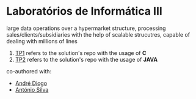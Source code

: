 # Laboratórios de Informática III
large data operations over a hypermarket structure, processing sales/clients/subsidiaries with the help of scalable strucutres, capable of dealing with millions of lines
1. [TP1](https://github.com/ggoncalopereira/MIEI-projects/tree/master/2nd%20year/Laborat%C3%B3rios%20de%20Inform%C3%A1tica%20III/TP1) refers to the solution's repo with the usage of **C**
2. [TP2](https://github.com/ggoncalopereira/MIEI-projects/tree/master/2nd%20year/Laborat%C3%B3rios%20de%20Inform%C3%A1tica%20III/TP2) refers to the solution's repo with the usage of **JAVA**

co-authored with:
+ [André Diogo](https://github.com/Seriyin)
+ [António Silva](https://github.com/To-Silva)
